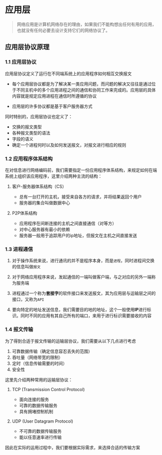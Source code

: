 # 应用层

> 网络应用是计算机网络存在的理由，如果我们不能构想出任何有用的应用，也就没有任何必要去设计支持它们的网络协议了。

## 应用层协议原理

### 1.1 应用层协议

应用层协议定义了运行在不同端系统上的应用程序如何相互交换报文

- 每个应用层协议都是为了解决某一类应用问题，而问题的解决又往往是通过位于不同主机中的多个应用进程之间的通信和协同工作来完成的。应用层的具体内容就是规定应用进程在通信时所遵循的协议

- 应用层的许多协议都是基于客户服务器方式

同时特别的，应用层协议也定义了：

- 交换的报文类型
- 各种报文类型的语法
- 字段的语义
- 确定一个进程何时以及如何发送报文，对报文进行相应的规则

### 1.2 应用程序体系结构

在对信息进行网络编码前，我们需要指定一份应用程序体系结构，来规定如何在端系统上组织该应用程序，这里介绍两种主流的结构：

1. 客户-服务器体系结构（CS）
   - 总有一台打开的主机，接受来自各方的请求，并将结果返回个用户
   - 服务器的集合叫做数据中心

2. P2P体系结构
   - 应用程序在间断连接的主机之间直接通信（对等方）
   - 对中心服务器有最小的依赖
   - 服务器一般用于追踪用户的ip地址，但报文在主机之间直接发送

### 1.3 进程通信

1. 对于操作系统来说，进行通讯的并不是程序本身，而是`进程`，同时进程间交换的信息叫做`报文`

2. 对于网络应用程序来说，发起通信的一端叫做客户端，与之对应的另外一端称为服务端

3. 进程通过一个称为**套接字**的软件接口来发送报文，其为应用层与运输层之间的接口，又称为`API`

4. 要向特定的地址发送信息，我们需要目的地的地址，这个一般使用**IP**进行标识。同时不同的应用有其自己所有的端口，来用于进行标识需要接收的内容

### 1.4 报文传输

为了得到合适于报文传输的运输层协议，我们需要从以下几点进行考虑

1. 可靠数据传输（确定信息容忍丢失的范围）
2. 吞吐量（网络带宽的限制）
3. 定时（信息传输需要的时间）
4. 安全性

这里先介绍两种常用的运输层协议：

1. TCP (Transmission Control Protocol)
   - 面向连接的服务
   - 可靠的数据传输服务
   - 具有拥堵控制机制

2. UDP (User Datagram Protocol)
   - 不可靠的数据传输服务
   - 能以任意速率进行传输

因此在实际的运用过程中，我们要根据实际需求，来选择合适的传输方案
